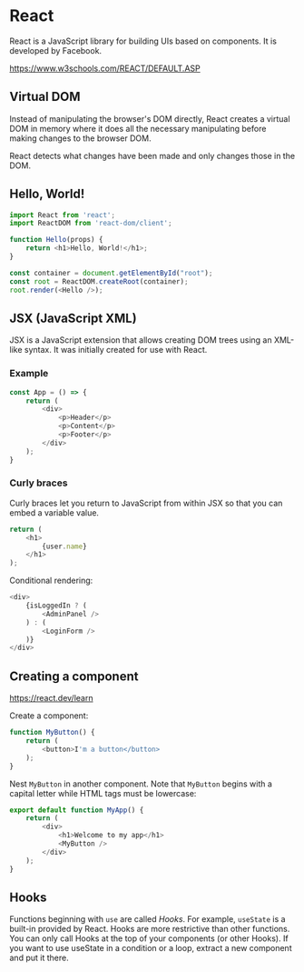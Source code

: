 # React
React is a JavaScript library for building UIs based on components. It is developed by Facebook.

https://www.w3schools.com/REACT/DEFAULT.ASP

## Virtual DOM
Instead of manipulating the browser's DOM directly, React creates a virtual DOM in memory where it does all the necessary manipulating before making changes to the browser DOM.

React detects what changes have been made and only changes those in the DOM.

## Hello, World!
```js
import React from 'react';
import ReactDOM from 'react-dom/client';

function Hello(props) {
    return <h1>Hello, World!</h1>;
}

const container = document.getElementById("root");
const root = ReactDOM.createRoot(container);
root.render(<Hello />);
```

## JSX (JavaScript XML)
JSX is a JavaScript extension that allows creating DOM trees using an XML-like syntax. It was initially created for use with React.

### Example
```js
const App = () => {
    return (
        <div>
            <p>Header</p>
            <p>Content</p>
            <p>Footer</p>
        </div>
    );
}
```

### Curly braces
Curly braces let you return to JavaScript from within JSX so that you can embed a variable value.

```js
return (
    <h1>
        {user.name}
    </h1>
);
```

Conditional rendering:
```js
<div>
    {isLoggedIn ? (
        <AdminPanel />
    ) : (
        <LoginForm />
    )}
</div>
```

## Creating a component
https://react.dev/learn

Create a component:
```js
function MyButton() {
    return (
        <button>I'm a button</button>
    );
}
```

Nest `MyButton` in another component. Note that `MyButton` begins with a capital letter while HTML tags must be lowercase:
```js
export default function MyApp() {
    return (
        <div>
            <h1>Welcome to my app</h1>
            <MyButton />
        </div>
    );
}
```

## Hooks
Functions beginning with `use` are called *Hooks*. For example, `useState` is a built-in provided by React. Hooks are more restrictive than other functions. You can only call Hooks at the top of your components (or other Hooks). If you want to use useState in a condition or a loop, extract a new component and put it there.
